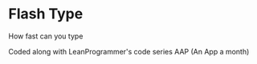 # Flash Type

How fast can you type

Coded along with LeanProgrammer's code series AAP (An App a month)
